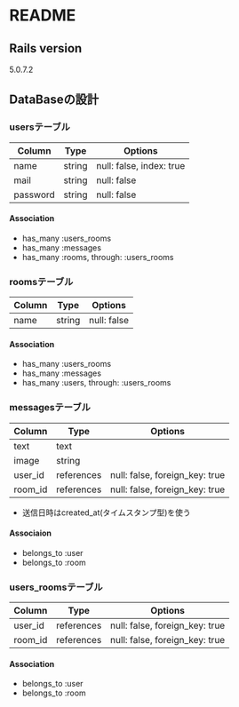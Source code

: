 # README

## Rails version
5.0.7.2

## DataBaseの設計

### usersテーブル

|Column|Type|Options|
|------|----|-------|
|name|string|null: false, index: true|
|mail|string|null: false|
|password|string|null: false|
#### Association
* has_many :users_rooms
* has_many :messages
* has_many :rooms, through: :users_rooms

### roomsテーブル

|Column|Type|Options|
|------|----|-------|
|name|string|null: false|
#### Association
* has_many :users_rooms
* has_many :messages
* has_many :users, through: :users_rooms

### messagesテーブル

|Column|Type|Options|
|------|----|-------|
|text|text||
|image|string||
|user_id|references|null: false, foreign_key: true|
|room_id|references|null: false, foreign_key: true|
* 送信日時はcreated_at(タイムスタンプ型)を使う
#### Associaion
* belongs_to :user
* belongs_to :room

### users_roomsテーブル

Column|Type|Options|
|------|----|-------|
|user_id|references|null: false, foreign_key: true|
|room_id|references|null: false, foreign_key: true|
#### Association
* belongs_to :user
* belongs_to :room